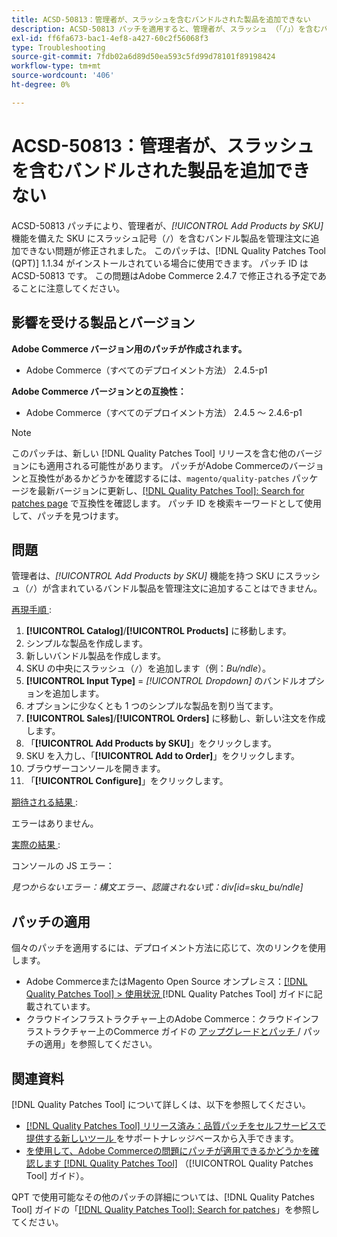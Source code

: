 ```yaml
---
title: ACSD-50813：管理者が、スラッシュを含むバンドルされた製品を追加できない
description: ACSD-50813 パッチを適用すると、管理者が、スラッシュ （「/」）を含むバンドル製品を SKU に追加できず、*SKU による製品の追加*機能を管理者の指示に追加できない、Adobe Commerceのパフォーマンスの問題が修正されます。
exl-id: ff6fa673-bac1-4ef8-a427-60c2f56068f3
type: Troubleshooting
source-git-commit: 7fdb02a6d89d50ea593c5fd99d78101f89198424
workflow-type: tm+mt
source-wordcount: '406'
ht-degree: 0%

---
```


# ACSD-50813：管理者が、スラッシュを含むバンドルされた製品を追加できない

ACSD-50813 パッチにより、管理者が、*[!UICONTROL Add Products by SKU]* 機能を備えた SKU にスラッシュ記号（`/`）を含むバンドル製品を管理注文に追加できない問題が修正されました。 このパッチは、[!DNL Quality Patches Tool (QPT)] 1.1.34 がインストールされている場合に使用できます。 パッチ ID は ACSD-50813 です。 この問題はAdobe Commerce 2.4.7 で修正される予定であることに注意してください。

## 影響を受ける製品とバージョン

**Adobe Commerce バージョン用のパッチが作成されます。**

* Adobe Commerce（すべてのデプロイメント方法） 2.4.5-p1

**Adobe Commerce バージョンとの互換性：**

* Adobe Commerce（すべてのデプロイメント方法） 2.4.5 ～ 2.4.6-p1

>[!NOTE]
>
>このパッチは、新しい [!DNL Quality Patches Tool] リリースを含む他のバージョンにも適用される可能性があります。 パッチがAdobe Commerceのバージョンと互換性があるかどうかを確認するには、`magento/quality-patches` パッケージを最新バージョンに更新し、[[!DNL Quality Patches Tool]: Search for patches page](https://experienceleague.adobe.com/tools/commerce-quality-patches/index.html) で互換性を確認します。 パッチ ID を検索キーワードとして使用して、パッチを見つけます。

## 問題

管理者は、*[!UICONTROL Add Products by SKU]* 機能を持つ SKU にスラッシュ（`/`）が含まれているバンドル製品を管理注文に追加することはできません。

<u> 再現手順 </u>:

1. **[!UICONTROL Catalog]**/**[!UICONTROL Products]** に移動します。
1. シンプルな製品を作成します。
1. 新しいバンドル製品を作成します。
1. SKU の中央にスラッシュ（`/`）を追加します（例：*Bu/ndle*）。
1. **[!UICONTROL Input Type]** = *[!UICONTROL Dropdown]* のバンドルオプションを追加します。
1. オプションに少なくとも 1 つのシンプルな製品を割り当てます。
1. **[!UICONTROL Sales]**/**[!UICONTROL Orders]** に移動し、新しい注文を作成します。
1. 「**[!UICONTROL Add Products by SKU]**」をクリックします。
1. SKU を入力し、「**[!UICONTROL Add to Order]**」をクリックします。
1. ブラウザーコンソールを開きます。
1. 「**[!UICONTROL Configure]**」をクリックします。

<u> 期待される結果 </u>:

エラーはありません。

<u> 実際の結果 </u>:

コンソールの JS エラー：

*見つからないエラー：構文エラー、認識されない式：div[id=sku_bu/ndle]*

## パッチの適用

個々のパッチを適用するには、デプロイメント方法に応じて、次のリンクを使用します。

* Adobe CommerceまたはMagento Open Source オンプレミス：[[!DNL Quality Patches Tool] > 使用状況 ](/help/tools/quality-patches-tool/usage.md)[!DNL Quality Patches Tool] ガイドに記載されています。
* クラウドインフラストラクチャー上のAdobe Commerce：クラウドインフラストラクチャー上のCommerce ガイドの [ アップグレードとパッチ ](https://experienceleague.adobe.com/docs/commerce-cloud-service/user-guide/develop/upgrade/apply-patches.html)/ パッチの適用」を参照してください。

## 関連資料

[!DNL Quality Patches Tool] について詳しくは、以下を参照してください。

* [[!DNL Quality Patches Tool]  リリース済み：品質パッチをセルフサービスで提供する新しいツール ](https://experienceleague.adobe.com/en/docs/commerce-operations/tools/quality-patches-tool/quality-patches-tool-to-self-serve-quality-patches) をサポートナレッジベースから入手できます。
* [ を使用して、Adobe Commerceの問題にパッチが適用できるかどうかを確認します  [!DNL Quality Patches Tool]](/help/tools/quality-patches-tool/patches-available-in-qpt/check-patch-for-magento-issue-with-magento-quality-patches.md) （[!UICONTROL Quality Patches Tool] ガイド）。


QPT で使用可能なその他のパッチの詳細については、[!DNL Quality Patches Tool] ガイドの「[[!DNL Quality Patches Tool]: Search for patches](https://experienceleague.adobe.com/tools/commerce-quality-patches/index.html)」を参照してください。
